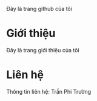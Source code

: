Đây là trang github của tôi
# Giới thiệu
Đây là trang giới thiệu của tôi
# Liên hệ
Thông tin liên hệ: Trần Phi Trường
